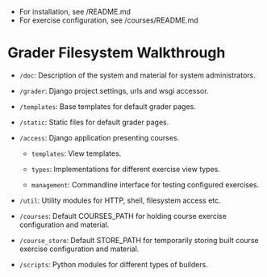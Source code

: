 * For installation, see /README.md
* For exercise configuration, see /courses/README.md

# Grader Filesystem Walkthrough

* `/doc`: Description of the system and material for system administrators.

* `/grader`: Django project settings, urls and wsgi accessor.

* `/templates`: Base templates for default grader pages.

* `/static`: Static files for default grader pages.

* `/access`: Django application presenting courses.

	* `templates`: View templates.

	* `types`: Implementations for different exercise view types.

	* `management`: Commandline interface for testing configured exercises.

* `/util`: Utility modules for HTTP, shell, filesystem access etc.

* `/courses`: Default COURSES_PATH for holding course exercise configuration and material.

* `/course_store`: Default STORE_PATH for temporarily storing built course exercise configuration and material.

* `/scripts`: Python modules for different types of builders.
